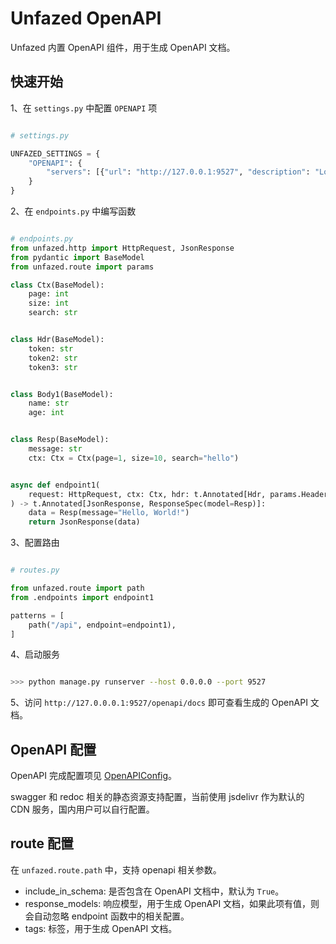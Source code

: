 Unfazed OpenAPI
=====

Unfazed 内置 OpenAPI 组件，用于生成 OpenAPI 文档。


## 快速开始

1、在 `settings.py` 中配置 `OPENAPI` 项

```python

# settings.py

UNFAZED_SETTINGS = {
    "OPENAPI": {
        "servers": [{"url": "http://127.0.0.1:9527", "description": "Local dev"}],
    }
}

```

2、在 `endpoints.py` 中编写函数


```python

# endpoints.py
from unfazed.http import HttpRequest, JsonResponse
from pydantic import BaseModel
from unfazed.route import params

class Ctx(BaseModel):
    page: int
    size: int
    search: str


class Hdr(BaseModel):
    token: str
    token2: str
    token3: str


class Body1(BaseModel):
    name: str
    age: int


class Resp(BaseModel):
    message: str
    ctx: Ctx = Ctx(page=1, size=10, search="hello")


async def endpoint1(
    request: HttpRequest, ctx: Ctx, hdr: t.Annotated[Hdr, params.Header()]
) -> t.Annotated[JsonResponse, ResponseSpec(model=Resp)]:
    data = Resp(message="Hello, World!")
    return JsonResponse(data)

```


3、配置路由

```python

# routes.py

from unfazed.route import path
from .endpoints import endpoint1

patterns = [
    path("/api", endpoint=endpoint1),
]

```

4、启动服务

```bash

>>> python manage.py runserver --host 0.0.0.0 --port 9527

```


5、访问 `http://127.0.0.0.1:9527/openapi/docs` 即可查看生成的 OpenAPI 文档。


## OpenAPI 配置

OpenAPI 完成配置项见 [OpenAPIConfig](https://github.com/unfazed-eco/unfazed/blob/main/unfazed/schema/openapi.py)。

swagger 和 redoc 相关的静态资源支持配置，当前使用 jsdelivr 作为默认的 CDN 服务，国内用户可以自行配置。


## route 配置

在 `unfazed.route.path` 中，支持 openapi 相关参数。

- include_in_schema: 是否包含在 OpenAPI 文档中，默认为 `True`。
- response_models: 响应模型，用于生成 OpenAPI 文档，如果此项有值，则会自动忽略 endpoint 函数中的相关配置。
- tags: 标签，用于生成 OpenAPI 文档。
